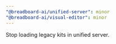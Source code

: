 ```yaml
---
"@breadboard-ai/unified-server": minor
"@breadboard-ai/visual-editor": minor
---
```


Stop loading legacy kits in unified server.
